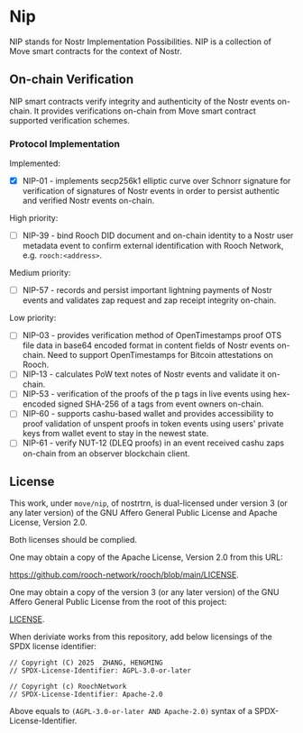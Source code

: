 # Nip

NIP stands for Nostr Implementation Possibilities. NIP is a collection of Move smart contracts for the context of Nostr.

## On-chain Verification

NIP smart contracts verify integrity and authenticity of the Nostr events on-chain. It provides verifications on-chain from Move smart contract supported verification schemes.

### Protocol Implementation

Implemented:

- [x] NIP-01 - implements secp256k1 elliptic curve over Schnorr signature for verification of signatures of Nostr events in order to persist authentic and verified Nostr events on-chain.

High priority:

- [ ] NIP-39 - bind Rooch DID document and on-chain identity to a Nostr user metadata event to confirm external identification with Rooch Network, e.g. `rooch:<address>`.

Medium priority:

- [ ] NIP-57 - records and persist important lightning payments of Nostr events and validates zap request and zap receipt integrity on-chain.

Low priority:

- [ ] NIP-03 - provides verification method of OpenTimestamps proof OTS file data in base64 encoded format in content fields of Nostr events on-chain. Need to support OpenTimestamps for Bitcoin attestations on Rooch.
- [ ] NIP-13 - calculates PoW text notes of Nostr events and validate it on-chain.
- [ ] NIP-53 - verification of the proofs of the p tags in live events using hex-encoded signed SHA-256 of a tags from event owners on-chain.
- [ ] NIP-60 - supports cashu-based wallet and provides accessibility to proof validation of unspent proofs in token events using users' private keys from wallet event to stay in the newest state.
- [ ] NIP-61 - verify NUT-12 (DLEQ proofs) in an event received cashu zaps on-chain from an observer blockchain client.

## License

This work, under `move/nip`, of nostrtrn, is dual-licensed under version 3 (or any later version) of the GNU Affero General Public License and Apache License, Version 2.0.

Both licenses should be complied.

One may obtain a copy of the Apache License, Version 2.0 from this URL:

https://github.com/rooch-network/rooch/blob/main/LICENSE.

One may obtain a copy of the version 3 (or any later version) of the GNU Affero General Public License from the root of this project:

[LICENSE](../../LICENSE).

When deriviate works from this repository, add below licensings of the SPDX license identifier:

```move
// Copyright (C) 2025  ZHANG, HENGMING
// SPDX-License-Identifier: AGPL-3.0-or-later

// Copyright (c) RoochNetwork
// SPDX-License-Identifier: Apache-2.0
```

Above equals to `(AGPL-3.0-or-later AND Apache-2.0)` syntax of a SPDX-License-Identifier.
